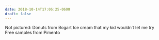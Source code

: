 ```yaml
---
date: 2018-10-14T17:06:25-0600
draft: false
---
```


Not pictured: Donuts from Bogart Ice cream that my kid wouldn’t let me try Free samples from Pimento


